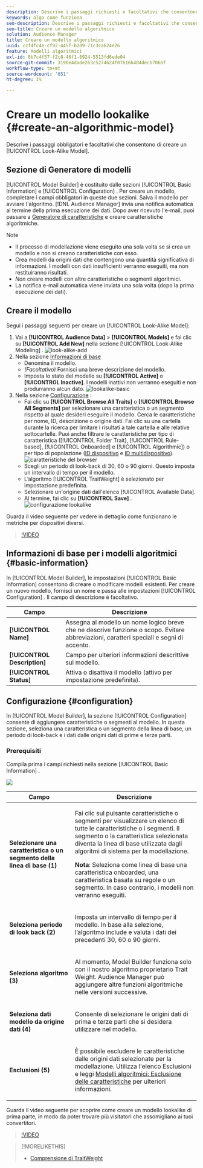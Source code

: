 ```yaml
---
description: Descrive i passaggi richiesti e facoltativi che consentono di creare un modello algoritmico in Model Builder.
keywords: algo come funziona
seo-description: Descrive i passaggi richiesti e facoltativi che consentono di creare un modello algoritmico in Model Builder.
seo-title: Creare un modello algoritmico
solution: Audience Manager
title: Creare un modello algoritmico
uuid: ccf4fc4e-cf92-445f-b2d9-71c3ca624e26
feature: Modelli algoritmici
exl-id: 8b7c4f57-f2c8-46f1-8924-5513fd6ede04
source-git-commit: 319be4dade263c5274624f07616b404decb7066f
workflow-type: tm+mt
source-wordcount: '651'
ht-degree: 1%

---
```


# Creare un modello lookalike {#create-an-algorithmic-model}

Descrive i passaggi obbligatori e facoltativi che consentono di creare un [!UICONTROL Look-Alike Model].

## Sezione di Generatore di modelli

[!UICONTROL Model Builder] è costituito dalle sezioni  [!UICONTROL Basic Information] e  [!UICONTROL Configuration] . Per creare un modello, completare i campi obbligatori in queste due sezioni. Salva il modello per avviare l&#39;algoritmo. [!DNL Audience Manager] invia una notifica automatica al termine della prima esecuzione dei dati. Dopo aver ricevuto l&#39;e-mail, puoi passare a [Generatore di caratteristiche](../../features/traits/about-trait-builder.md) e creare caratteristiche algoritmiche.

>[!NOTE]
>
>* Il processo di modellazione viene eseguito una sola volta se si crea un modello e non si creano caratteristiche con esso.
>* Crea modelli da origini dati che contengono una quantità significativa di informazioni. I modelli con dati insufficienti verranno eseguiti, ma non restituiranno risultati.
>* *Non* creare modelli con altre caratteristiche o segmenti algoritmici.
>* La notifica e-mail automatica viene inviata una sola volta (dopo la prima esecuzione dei dati).


## Creare il modello

Segui i passaggi seguenti per creare un [!UICONTROL Look-Alike Model]:

1. Vai a **[!UICONTROL Audience Data]** > **[!UICONTROL Models]** e fai clic su **[!UICONTROL Add New]** nella sezione [!UICONTROL Look-Alike Modeling] .
   ![look-alike-add](assets/look-alike-add.png)
1. Nella sezione [Informazioni di base](../../features/algorithmic-models/create-model.md#basic-information)
   * Denomina il modello.
   * *(Facoltativo)* Fornisci una breve descrizione del modello.
   * Imposta lo stato del modello su **[!UICONTROL Active]** o **[!UICONTROL Inactive]**. I modelli inattivi non verranno eseguiti e non produrranno alcun dato.
      ![lookalike-basic](assets/look-alike-basic.png)
1. Nella sezione [Configurazione](../../features/algorithmic-models/create-model.md#configuration) :
   * Fai clic su **[!UICONTROL Browse All Traits]** o **[!UICONTROL Browse All Segments]** per selezionare una caratteristica o un segmento rispetto al quale desideri eseguire il modello. Cerca le caratteristiche per nome, ID, descrizione o origine dati. Fai clic su una cartella durante la ricerca per limitare i risultati a tale cartella e alle relative sottocartelle. Puoi anche filtrare le caratteristiche per tipo di caratteristica ([!UICONTROL Folder Trait], [!UICONTROL Rule-based], [!UICONTROL Onboarded] e [!UICONTROL Algorithmic]) o per tipo di popolazione ([ID dispositivo](../../reference/ids-in-aam.md) e [ID multidispositivo](../../reference/ids-in-aam.md)).
      ![caratteristiche del browser](assets/browse-traits.png)
   * Scegli un periodo di look-back di 30, 60 o 90 giorni. Questo imposta un intervallo di tempo per il modello.
   * L’algoritmo [!UICONTROL TraitWeight] è selezionato per impostazione predefinita.
   * Selezionare un&#39;origine dati dall&#39;elenco [!UICONTROL Available Data].
   * Al termine, fai clic su **[!UICONTROL Save]** .
      ![configurazione lookalike](assets/look-alike-configuration.png)

Guarda il video seguente per vedere in dettaglio come funzionano le metriche per dispositivi diversi.

>[!VIDEO](https://experienceleague.adobe.com/docs/audience-manager-learn/tutorials/build-and-manage-audiences/profile-merge/understanding-cross-device-metrics-in-audience-manager.html)

## Informazioni di base per i modelli algoritmici {#basic-information}

<!-- r_model_basic.xml -->

In [!UICONTROL Model Builder], le impostazioni [!UICONTROL Basic Information] consentono di creare o modificare modelli esistenti. Per creare un nuovo modello, fornisci un nome e passa alle impostazioni [!UICONTROL Configuration] . Il campo di descrizione è facoltativo.

| Campo | Descrizione |
|---|---|
| **[!UICONTROL Name]** | Assegna al modello un nome logico breve che ne descrive funzione o scopo. Evitare abbreviazioni, caratteri speciali e segni di accento. |
| **[!UICONTROL Description]** | Campo per ulteriori informazioni descrittive sul modello. |
| **[!UICONTROL Status]** | Attiva o disattiva il modello (attivo per impostazione predefinita). |

## Configurazione {#configuration}

In [!UICONTROL Model Builder], la sezione [!UICONTROL Configuration] consente di aggiungere caratteristiche o segmenti al modello. In questa sezione, seleziona una caratteristica o un segmento della linea di base, un periodo di look-back e i dati dalle origini dati di prime e terze parti.

<!-- r_model_configuration.xml -->

### Prerequisiti

Compila prima i campi richiesti nella sezione [!UICONTROL Basic Information] .

![](assets/lam_exclude_traits_numbered.png)

<table id="table_7A6BE5E5498D4776A30323B743954150"> 
 <thead> 
  <tr> 
   <th colname="col1" class="entry"> Campo </th> 
   <th colname="col2" class="entry"> Descrizione </th> 
  </tr> 
 </thead>
 <tbody> 
  <tr> 
   <td colname="col1"> <p><b>Selezionare una caratteristica o un segmento della linea di base (1)</b> </p> </td> 
   <td colname="col2"> <p>Fai clic sul pulsante caratteristiche o segmenti per visualizzare un elenco di tutte le caratteristiche o i segmenti. Il segmento o la caratteristica selezionata diventa la linea di base utilizzata dagli algoritmi di sistema per la modellazione. </p> <p> <p><b>Nota</b>: Seleziona come linea di base una caratteristica onboarded, una caratteristica basata su regole o un segmento. In caso contrario, i modelli non verranno eseguiti. </p> </p> </td> 
  </tr> 
  <tr> 
   <td colname="col1"> <p><b>Seleziona periodo di look back (2)</b> </p> </td> 
   <td colname="col2"> <p>Imposta un intervallo di tempo per il modello. In base alla selezione, l’algoritmo include e valuta i dati dei precedenti 30, 60 o 90 giorni. </p> </td> 
  </tr> 
  <tr> 
   <td colname="col1"> <p><b>Seleziona algoritmo (3)</b> </p> </td> 
   <td colname="col2"> <p>Al momento, Model Builder funziona solo con il nostro algoritmo proprietario <span class="keyword"> Trait Weight</span>. <span class="keyword"> Audience </span> Manager può aggiungere altre funzioni algoritmiche nelle versioni successive. </p> </td>
  </tr>
  <tr> 
   <td colname="col1"> <p><b>Seleziona dati modello da origine dati (4)</b> </p> </td> 
   <td colname="col2"> <p>Consente di selezionare le origini dati di prima e terze parti che si desidera utilizzare nel modello. </p> </td>
  </tr> 
  <tr> 
   <td colname="col1"> <p><b>Esclusioni (5)</b> </p> </td> 
   <td colname="col2"> <p>È possibile escludere le caratteristiche dalle origini dati selezionate per la modellazione. Utilizza l'elenco <span class="wintitle"> Esclusioni</span> e leggi <a href="../../features/algorithmic-models/trait-exclusion-algo-models.md"> Modelli algoritmici: Esclusione delle caratteristiche</a> per ulteriori informazioni. </p> </td>
  </tr> 
 </tbody>
</table>

Guarda il video seguente per scoprire come creare un modello lookalike di prima parte, in modo da poter trovare più visitatori che assomigliano ai tuoi convertitori.

>[!VIDEO](https://video.tv.adobe.com/v/23504/)

>[!MORELIKETHIS]
>
>* [Comprensione di TraitWeight](../../features/algorithmic-models/understanding-models.md#understanding-traitweight)

